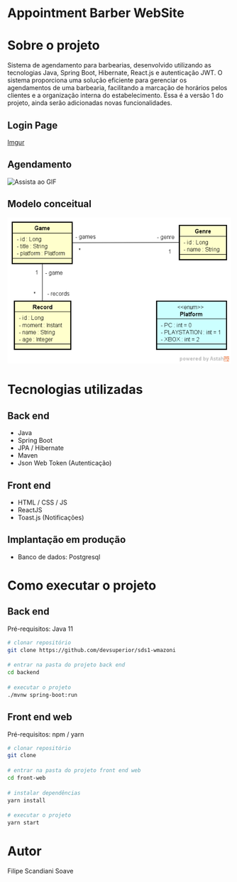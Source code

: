 # Appointment Barber WebSite
 
# Sobre o projeto



Sistema de agendamento para barbearias, desenvolvido utilizando as tecnologias Java, Spring Boot, Hibernate, React.js e autenticação JWT. O sistema proporciona uma solução eficiente para gerenciar os agendamentos de uma barbearia, facilitando a marcação de horários pelos clientes e a organização interna do estabelecimento. Essa é a versão 1 do projeto, ainda serão adicionadas novas funcionalidades. 

## Login Page
[Imgur](https://imgur.com/YByOyOq)

## Agendamento
<img src="https://imgur.com/YByOyOq" alt="Assista ao GIF">


## Modelo conceitual
![Modelo Conceitual](https://github.com/acenelio/assets/raw/main/sds1/modelo-conceitual.png)

# Tecnologias utilizadas
## Back end
- Java
- Spring Boot
- JPA / Hibernate
- Maven
- Json Web Token (Autenticação)
## Front end
- HTML / CSS / JS 
- ReactJS
- Toast.js (Notificações)
  
  
## Implantação em produção
- Banco de dados: Postgresql

# Como executar o projeto

## Back end
Pré-requisitos: Java 11

```bash
# clonar repositório
git clone https://github.com/devsuperior/sds1-wmazoni

# entrar na pasta do projeto back end
cd backend

# executar o projeto
./mvnw spring-boot:run
```

## Front end web
Pré-requisitos: npm / yarn

```bash
# clonar repositório
git clone 

# entrar na pasta do projeto front end web
cd front-web

# instalar dependências
yarn install

# executar o projeto
yarn start
```

# Autor

Filipe Scandiani Soave 



